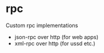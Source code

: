 # rpc

Custom rpc implementations

* json-rpc over http (for web apps)
* xml-rpc over http (for ussd etc.)
